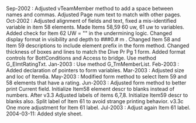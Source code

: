 Sep-2002 : Adjusted  vTeamMember method to add a space between names and commas. Adjusted Page num text to match with other pages.Oct-2002 : Adjusted alignment of fields and text, fixed a mis-identified variable in item 58 elements. Made Items 58,59 60 uw, 61 uw to variables. Added check for Item 62 UW = "" in the undermining logic. Changed display format in visibility and depth to ###0.# m . Changed Item 58 and Item 59 descriptions to include element prefix in the form method. Changed thickness of boxes and lines to match the Dive Pr Pg 1 form. Added format controls for BottConditions and Access to bridge. Use method G_ElmtRatingTxt.Jan-2003 : Use method G_TmMemberList.Feb-2003 : Added declaration of pointers to form variables.Mar-2003 : Adjusted size and loc of Item6a.May-2003 : Modified form method to select Item 59  and 58 elements that have a rating.Jun-2003 : Adjusted form method to better print Current field. Initialize Item58 element descr to blanks instead of numbers. After v3.3 Adjusted labels of items 6,7,8. Initialize Item59 descr to blanks also. Split label of Item 61 to avoid strange printing behavior. v3.3c One more adjustment for Item 61 label.Jul-2003 : Adjust again Item 61 label.2004-03-11: Added style sheet.